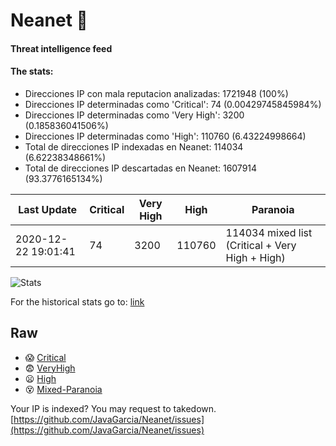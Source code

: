 # Neanet :hocho:
#### Threat intelligence feed
#### The stats:

- Direcciones IP con mala reputacion analizadas: 1721948 (100%)
- Direcciones IP determinadas como 'Critical':  74 (0.00429745845984%)
- Direcciones IP determinadas como 'Very High':  3200 (0.185836041506%)
- Direcciones IP determinadas como 'High':  110760 (6.43224998664)
- Total de direcciones IP indexadas en Neanet:  114034 (6.62238348661%)
- Total de direcciones IP descartadas en Neanet:  1607914 (93.3776165134%)

| Last Update | Critical | Very High | High | Paranoia |
| --- | --- | --- | --- | --- |
| 2020-12-22 19:01:41 | 74 | 3200 | 110760 | 114034 mixed list (Critical + Very High + High)|

![Stats](https://docs.google.com/spreadsheets/d/e/2PACX-1vSnaNMIXVabIpDJjufMlzH7poXnshF3mgd8Is1g9ytUEzVsP5my4Trn8f-xkoLLQ38xpL3HtmUexLo6/pubchart?oid=501124687&format=image)

For the historical stats go to: [link](/stats.csv)
## Raw
- :scream: [Critical](https://raw.githubusercontent.com/JavaGarcia/Neanet/master/blacklists/neanet_critical.txt)
- :fearful: [VeryHigh](https://raw.githubusercontent.com/JavaGarcia/Neanet/master/blacklists/neanet_veryHigh.txtt)
- :frowning: [High](https://raw.githubusercontent.com/JavaGarcia/Neanet/master/blacklists/neanet_high.txt)
- :dizzy_face: [Mixed-Paranoia](https://raw.githubusercontent.com/JavaGarcia/Neanet/master/blacklists/neanet_all.txt)


Your IP is indexed? You may request to takedown. [https://github.com/JavaGarcia/Neanet/issues](https://github.com/JavaGarcia/Neanet/issues)




















































































































































































































































































































































































































































































































































































































































































































































































































































































































































































































































































































































































































































































































































































































































































































































































































































































































































































































































































































































































































































































































































































































































































































































































































































































































































































































































































































































































































































































































































































































































































